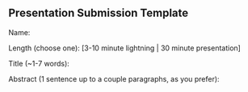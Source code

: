 ## Presentation Submission Template

Name: 

Length (choose one):  [3-10 minute lightning | 30 minute presentation]

Title (~1-7 words): 

Abstract (1 sentence up to a couple paragraphs, as you prefer): 




